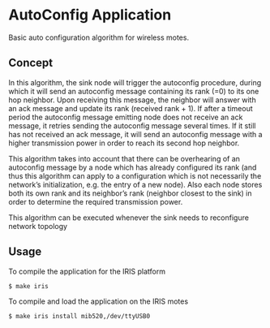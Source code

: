 # AutoConfig Application

Basic auto configuration algorithm for wireless motes.

## Concept

In this algorithm, the sink node will trigger the autoconfig procedure, during which it will send an autoconfig message containing its rank (=0) to its one hop neighbor. Upon receiving this message, the neighbor will answer with an ack message and update its rank (received rank + 1). If after a timeout period the autoconfig message emitting node does not receive an ack message, it retries sending the autoconfig message several times. If it still has not received an ack message, it will send an autoconfig message with a higher transmission power in order to reach its second hop neighbor. 

This algorithm takes into account that there can be overhearing of an autoconfig message by a node which has already configured its rank (and thus this algorithm can apply to a configuration which is not necessarily the network’s initialization, e.g. the entry of a new node). Also each node stores both its own rank and its neighbor’s rank (neighbor closest to the sink) in order to determine the required transmission power.

This algorithm can be executed whenever the sink needs to reconfigure network topology

## Usage

To compile the application for the IRIS platform

	$ make iris

To compile and load the application on the IRIS motes

	$ make iris install mib520,/dev/ttyUSB0
